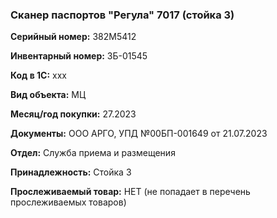 ### Сканер паспортов "Регула" 7017 (стойка 3) </br>

**Серийный номер:** 382M5412</br>

**Инвентарный номер:** ЗБ-01545 </br>

**Код в 1С:** xxx </br> 

**Вид объекта:** МЦ

**Месяц/год покупки:** 27.2023 </br>

**Документы:** ООО АРГО, УПД №00БП-001649 от 21.07.2023 </br>

**Отдел:** Служба приема и размещения </br>

**Принадлежность:** Стойка 3</br>

**Прослеживаемый товар:** НЕТ (не попадает в перечень прослеживаемых товаров)

